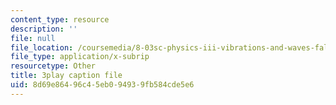 ```yaml
---
content_type: resource
description: ''
file: null
file_location: /coursemedia/8-03sc-physics-iii-vibrations-and-waves-fall-2016/8d69e86496c45eb094939fb584cde5e6_I0YACDaY-ww.vtt
file_type: application/x-subrip
resourcetype: Other
title: 3play caption file
uid: 8d69e864-96c4-5eb0-9493-9fb584cde5e6
---
```

